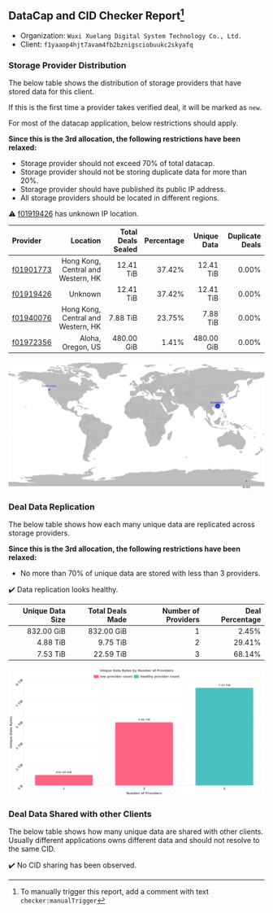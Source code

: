 ## DataCap and CID Checker Report[^1]
 - Organization: `Wuxi Xuelang Digital System Technology Co., Ltd.`
 - Client: `f1yaaop4hjt7avam4fb2bznigsciobuukc2skyafq`
### Storage Provider Distribution
The below table shows the distribution of storage providers that have stored data for this client.

If this is the first time a provider takes verified deal, it will be marked as `new`.

For most of the datacap application, below restrictions should apply.

**Since this is the 3rd allocation, the following restrictions have been relaxed:**
 - Storage provider should not exceed 70% of total datacap.
 - Storage provider should not be storing duplicate data for more than 20%.
 - Storage provider should have published its public IP address.
 - All storage providers should be located in different regions.

⚠️ [f01919426](https://filfox.info/en/address/f01919426) has unknown IP location.

| Provider                                              |                           Location | Total Deals Sealed | Percentage | Unique Data | Duplicate Deals |
| :---------------------------------------------------- | ---------------------------------: | -----------------: | ---------: | ----------: | --------------: |
| [f01901773](https://filfox.info/en/address/f01901773) | Hong Kong, Central and Western, HK |          12.41 TiB |     37.42% |   12.41 TiB |           0.00% |
| [f01919426](https://filfox.info/en/address/f01919426) |                            Unknown |          12.41 TiB |     37.42% |   12.41 TiB |           0.00% |
| [f01940076](https://filfox.info/en/address/f01940076) | Hong Kong, Central and Western, HK |           7.88 TiB |     23.75% |    7.88 TiB |           0.00% |
| [f01972356](https://filfox.info/en/address/f01972356) |                  Aloha, Oregon, US |         480.00 GiB |      1.41% |  480.00 GiB |           0.00% |

![Provider Distribution](https://raw.githubusercontent.com/data-preservation-programs/filplus-checker-assets/main/filecoin-project/filecoin-plus-large-datasets/issues/1341/1671573951061.png)
### Deal Data Replication
The below table shows how each many unique data are replicated across storage providers.

**Since this is the 3rd allocation, the following restrictions have been relaxed:**
- No more than 70% of unique data are stored with less than 3 providers.

✔️ Data replication looks healthy.

| Unique Data Size | Total Deals Made | Number of Providers | Deal Percentage |
| ---------------: | ---------------: | ------------------: | --------------: |
|       832.00 GiB |       832.00 GiB |                   1 |           2.45% |
|         4.88 TiB |         9.75 TiB |                   2 |          29.41% |
|         7.53 TiB |        22.59 TiB |                   3 |          68.14% |

![Replication Distribution](https://raw.githubusercontent.com/data-preservation-programs/filplus-checker-assets/main/filecoin-project/filecoin-plus-large-datasets/issues/1341/1671573951732.png)
### Deal Data Shared with other Clients
The below table shows how many unique data are shared with other clients.
Usually different applications owns different data and should not resolve to the same CID.

✔️ No CID sharing has been observed.

[^1]: To manually trigger this report, add a comment with text `checker:manualTrigger`
